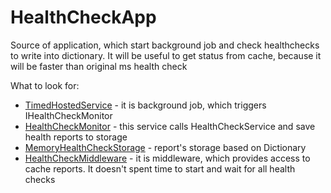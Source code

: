 # HealthCheckApp
Source of application, which start background job and check healthchecks to write into dictionary. It will be useful to get status from cache, because it will be faster than original ms health check

What to look for:
* [TimedHostedService](https://github.com/igarifullin/HealthCheckApp/blob/master/HostedServices/TimedHostedService.cs) - it is background job, which triggers IHealthCheckMonitor
* [HealthCheckMonitor](https://github.com/igarifullin/HealthCheckApp/blob/master/Services/HealthCheckMonitor.cs) - this service calls HealthCheckService and save health reports to storage
* [MemoryHealthCheckStorage](https://github.com/igarifullin/HealthCheckApp/blob/master/Storages/MemoryHealthCheckStorage.cs) - report's storage based on Dictionary
* [HealthCheckMiddleware](https://github.com/igarifullin/HealthCheckApp/blob/master/Middleware/HealthCheckMiddleware.cs) - it is middleware, which provides access to cache reports. It doesn't spent time to start and wait for all health checks 
